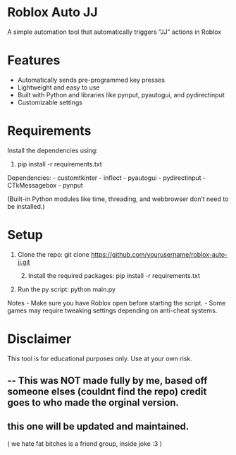 # Roblox Auto JJ

A simple automation tool that automatically triggers “JJ” actions in Roblox 

# Features

	
- Automatically sends pre-programmed key presses
- Lightweight and easy to use
- Built with Python and libraries like pynput, pyautogui, and pydirectinput
- Customizable settings



# Requirements

Install the dependencies using:

1. pip install -r requirements.txt

Dependencies:
	- customtkinter
	- inflect
	- pyautogui
	- pydirectinput
	- CTkMessagebox
	- pynput

(Built-in Python modules like time, threading, and webbrowser don’t need to be installed.)


# Setup
	
1.	Clone the repo:
git clone https://github.com/yourusername/roblox-auto-jj.git

	2.	Install the required packages:
pip install -r requirements.txt


3.	Run the py script:
python main.py



Notes
	- Make sure you have Roblox open before starting the script.
	- Some games may require tweaking settings depending on anti-cheat systems.

 # Disclaimer

This tool is for educational purposes only.
Use at your own risk.



--
This was NOT made fully by me, based off someone elses (couldnt find the repo) 
credit goes to who made the orginal version. 
---
this one will be updated and maintained.
---
( we hate fat bitches is a friend group, inside joke :3 )